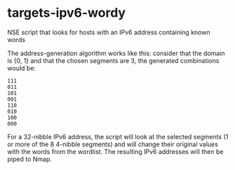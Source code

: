 targets-ipv6-wordy
====================

NSE script that looks for hosts with an IPv6 address containing known words


The address-generation algorithm works like this:
consider that the domain is {0, 1} and that the chosen segments are 3, the generated combinations would be:


```
111
011
101
001
110
010
100
000
```


For a 32-nibble IPv6 address, the script will look at the selected segments (1 or more of the 8 4-nibble segments) and will change their original values with the words from the wordlist. The resulting IPv6 addresses will then be piped to Nmap.
